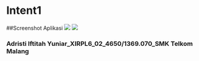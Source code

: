 # Intent1

##Screenshot Aplikasi
<img src="http://drive.google.com/uc?export=view&id=0B12QuPj8Haw9RVRXVzJ0Z3ZNYnM">
<img src="http://drive.google.com/uc?export=view&id=0B12QuPj8Haw9d1ZyaWplMlRwNnc">

### Adristi Iftitah Yuniar_XIRPL6_02_4650/1369.070_SMK Telkom Malang 
